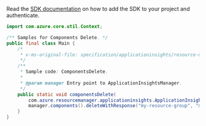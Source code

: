 Read the [SDK documentation](https://github.com/Azure/azure-sdk-for-java/blob/azure-resourcemanager-applicationinsights_1.0.0-beta.2/sdk/applicationinsights/azure-resourcemanager-applicationinsights/README.md) on how to add the SDK to your project and authenticate.

```java
import com.azure.core.util.Context;

/** Samples for Components Delete. */
public final class Main {
    /*
     * x-ms-original-file: specification/applicationinsights/resource-manager/Microsoft.Insights/preview/2018-05-01-preview/examples/ComponentsDelete.json
     */
    /**
     * Sample code: ComponentsDelete.
     *
     * @param manager Entry point to ApplicationInsightsManager.
     */
    public static void componentsDelete(
        com.azure.resourcemanager.applicationinsights.ApplicationInsightsManager manager) {
        manager.components().deleteWithResponse("my-resource-group", "my-component", Context.NONE);
    }
}
```
